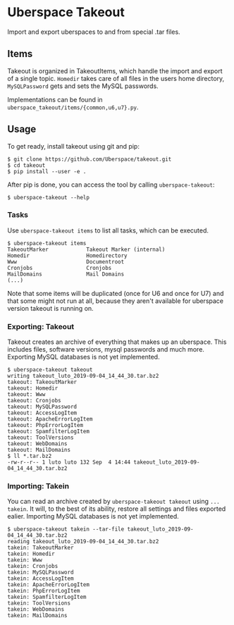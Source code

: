 # Uberspace Takeout

Import and export uberspaces to and from special .tar files.

## Items

Takeout is organized in TakeoutItems, which handle the import and export of a
single topic. `Homedir` takes care of all files in the users home directory,
`MySQLPassword` gets and sets the MySQL passwords.

Implementations can be found in `uberspace_takeout/items/{common,u6,u7}.py`.

## Usage

To get ready, install takeout using git and pip:

```console
$ git clone https://github.com/Uberspace/takeout.git
$ cd takeout
$ pip install --user -e .
```

After pip is done, you can access the tool by calling `uberspace-takeout`:

```console
$ uberspace-takeout --help
```

### Tasks

Use `uberspace-takeout items` to list all tasks, which can be executed.

```console
$ uberspace-takeout items
TakeoutMarker            Takeout Marker (internal)
Homedir                  Homedirectory
Www                      Documentroot
Cronjobs                 Cronjobs
MailDomains              Mail Domains
(...)
```

Note that some items will be duplicated (once for U6 and once for U7) and that
some might not run at all, because they aren't available for uberspace version
takeout is running on.

### Exporting: Takeout

Takeout creates an archive of everything that makes up an uberspace. This
includes files, software versions, mysql passwords and much more. Exporting
MySQL databases is not yet implemented.

```console
$ uberspace-takeout takeout
writing takeout_luto_2019-09-04_14_44_30.tar.bz2
takeout: TakeoutMarker
takeout: Homedir
takeout: Www
takeout: Cronjobs
takeout: MySQLPassword
takeout: AccessLogItem
takeout: ApacheErrorLogItem
takeout: PhpErrorLogItem
takeout: SpamfilterLogItem
takeout: ToolVersions
takeout: WebDomains
takeout: MailDomains
$ ll *.tar.bz2
-rw-r--r-- 1 luto luto 132 Sep  4 14:44 takeout_luto_2019-09-04_14_44_30.tar.bz2
```

### Importing: Takein

You can read an archive created by `uberspace-takeout takeout` using
`... takein`. It will, to the best of its ability, restore all settings and
files exported ealier. Importing MySQL databases is not yet implemented.

```console
$ uberspace-takeout takein --tar-file takeout_luto_2019-09-04_14_44_30.tar.bz2
reading takeout_luto_2019-09-04_14_44_30.tar.bz2
takein: TakeoutMarker
takein: Homedir
takein: Www
takein: Cronjobs
takein: MySQLPassword
takein: AccessLogItem
takein: ApacheErrorLogItem
takein: PhpErrorLogItem
takein: SpamfilterLogItem
takein: ToolVersions
takein: WebDomains
takein: MailDomains
```
